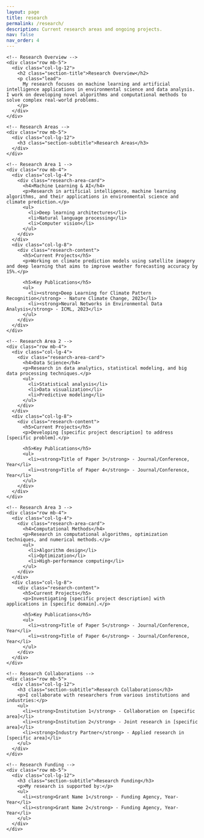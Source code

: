 ```yaml
---
layout: page
title: research
permalink: /research/
description: Current research areas and ongoing projects.
nav: false
nav_order: 4
---
```


<!-- _pages/research.md -->

<div class="research">
  <div class="container">
    
    <!-- Research Overview -->
    <div class="row mb-5">
      <div class="col-lg-12">
        <h2 class="section-title">Research Overview</h2>
        <p class="lead">
          My research focuses on machine learning and artificial intelligence applications in environmental science and data analysis. I work on developing novel algorithms and computational methods to solve complex real-world problems.
        </p>
      </div>
    </div>

    <!-- Research Areas -->
    <div class="row mb-5">
      <div class="col-lg-12">
        <h3 class="section-subtitle">Research Areas</h3>
      </div>
    </div>

    <!-- Research Area 1 -->
    <div class="row mb-4">
      <div class="col-lg-4">
        <div class="research-area-card">
          <h4>Machine Learning & AI</h4>
          <p>Research in artificial intelligence, machine learning algorithms, and their applications in environmental science and climate prediction.</p>
          <ul>
            <li>Deep learning architectures</li>
            <li>Natural language processing</li>
            <li>Computer vision</li>
          </ul>
        </div>
      </div>
      <div class="col-lg-8">
        <div class="research-content">
          <h5>Current Projects</h5>
          <p>Working on climate prediction models using satellite imagery and deep learning that aims to improve weather forecasting accuracy by 15%.</p>

          <h5>Key Publications</h5>
          <ul>
            <li><strong>Deep Learning for Climate Pattern Recognition</strong> - Nature Climate Change, 2023</li>
            <li><strong>Neural Networks in Environmental Data Analysis</strong> - ICML, 2023</li>
          </ul>
        </div>
      </div>
    </div>

    <!-- Research Area 2 -->
    <div class="row mb-4">
      <div class="col-lg-4">
        <div class="research-area-card">
          <h4>Data Science</h4>
          <p>Research in data analytics, statistical modeling, and big data processing techniques.</p>
          <ul>
            <li>Statistical analysis</li>
            <li>Data visualization</li>
            <li>Predictive modeling</li>
          </ul>
        </div>
      </div>
      <div class="col-lg-8">
        <div class="research-content">
          <h5>Current Projects</h5>
          <p>Developing [specific project description] to address [specific problem].</p>

          <h5>Key Publications</h5>
          <ul>
            <li><strong>Title of Paper 3</strong> - Journal/Conference, Year</li>
            <li><strong>Title of Paper 4</strong> - Journal/Conference, Year</li>
          </ul>
        </div>
      </div>
    </div>

    <!-- Research Area 3 -->
    <div class="row mb-4">
      <div class="col-lg-4">
        <div class="research-area-card">
          <h4>Computational Methods</h4>
          <p>Research in computational algorithms, optimization techniques, and numerical methods.</p>
          <ul>
            <li>Algorithm design</li>
            <li>Optimization</li>
            <li>High-performance computing</li>
          </ul>
        </div>
      </div>
      <div class="col-lg-8">
        <div class="research-content">
          <h5>Current Projects</h5>
          <p>Investigating [specific project description] with applications in [specific domain].</p>

          <h5>Key Publications</h5>
          <ul>
            <li><strong>Title of Paper 5</strong> - Journal/Conference, Year</li>
            <li><strong>Title of Paper 6</strong> - Journal/Conference, Year</li>
          </ul>
        </div>
      </div>
    </div>

    <!-- Research Collaborations -->
    <div class="row mb-5">
      <div class="col-lg-12">
        <h3 class="section-subtitle">Research Collaborations</h3>
        <p>I collaborate with researchers from various institutions and industries:</p>
        <ul>
          <li><strong>Institution 1</strong> - Collaboration on [specific area]</li>
          <li><strong>Institution 2</strong> - Joint research in [specific area]</li>
          <li><strong>Industry Partner</strong> - Applied research in [specific area]</li>
        </ul>
      </div>
    </div>

    <!-- Research Funding -->
    <div class="row mb-5">
      <div class="col-lg-12">
        <h3 class="section-subtitle">Research Funding</h3>
        <p>My research is supported by:</p>
        <ul>
          <li><strong>Grant Name 1</strong> - Funding Agency, Year-Year</li>
          <li><strong>Grant Name 2</strong> - Funding Agency, Year-Year</li>
        </ul>
      </div>
    </div>

  </div>
</div>

<style>
.research-area-card {
  background: #f8f9fa;
  padding: 1.5rem;
  border-radius: 8px;
  border-left: 4px solid #007bff;
  height: 100%;
}

.research-content {
  padding: 0 1rem;
}

.section-title {
  color: #333;
  border-bottom: 2px solid #007bff;
  padding-bottom: 0.5rem;
  margin-bottom: 2rem;
}

.section-subtitle {
  color: #555;
  border-bottom: 1px solid #dee2e6;
  padding-bottom: 0.5rem;
  margin-bottom: 1.5rem;
}

.research-area-card h4 {
  color: #007bff;
  margin-bottom: 1rem;
}

.research-area-card ul {
  margin-bottom: 0;
}

.research-content h5 {
  color: #495057;
  margin-top: 1rem;
  margin-bottom: 0.5rem;
}
</style>
